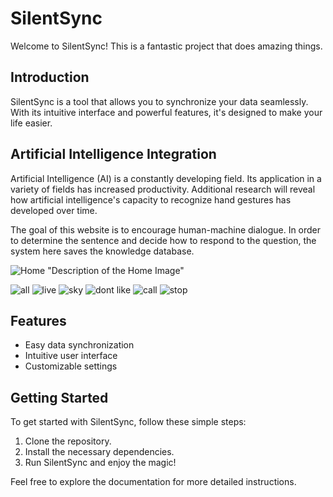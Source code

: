 
# SilentSync

Welcome to SilentSync! This is a fantastic project that does amazing things.

## Introduction

SilentSync is a tool that allows you to synchronize your data seamlessly. With its intuitive interface and powerful features, it's designed to make your life easier.

## Artificial Intelligence Integration

Artificial Intelligence (AI) is a constantly developing field. Its application in a variety of fields has increased productivity. Additional research will reveal how artificial intelligence's capacity to recognize hand gestures has developed over time.

The goal of this website is to encourage human-machine dialogue. In order to determine the sentence and decide how to respond to the question, the system here saves the knowledge database.



![Home](https://github.com/Khaire7031/SilentSync/assets/121940469/192c9680-2286-49a2-98fb-8fb23844ccbd)
"Description of the Home Image"




![all](https://github.com/Khaire7031/SilentSync/assets/121940469/8d14b731-837e-4a7b-9e08-976fe16f9c6a)
![live](https://github.com/Khaire7031/SilentSync/assets/121940469/9b6ef08d-5d9f-4060-a68d-28aecaabbd3b)
![sky](https://github.com/Khaire7031/SilentSync/assets/121940469/207b4a12-5a31-456c-9582-dfdc71e3d1b4)
![dont like](https://github.com/Khaire7031/SilentSync/assets/121940469/a87bed16-a674-4d53-97f2-96dc8736978f)
![call](https://github.com/Khaire7031/SilentSync/assets/121940469/1c2f1706-f873-4bb7-bd36-3f16584c1613)
![stop](https://github.com/Khaire7031/SilentSync/assets/121940469/b3d56a36-f572-4609-bbc7-f4e0fc1dacbd)



## Features

- Easy data synchronization
- Intuitive user interface
- Customizable settings

## Getting Started

To get started with SilentSync, follow these simple steps:

1. Clone the repository.
2. Install the necessary dependencies.
3. Run SilentSync and enjoy the magic!

Feel free to explore the documentation for more detailed instructions.
